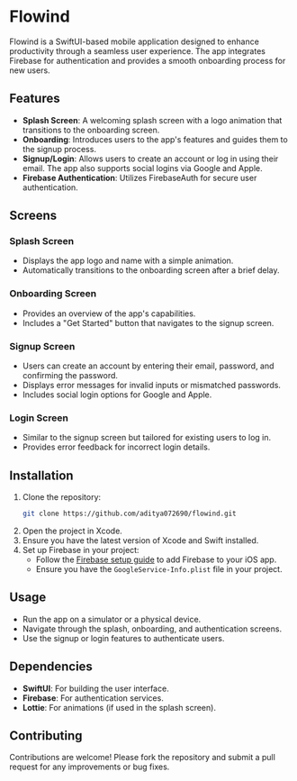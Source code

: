 
# Flowind

Flowind is a SwiftUI-based mobile application designed to enhance productivity through a seamless user experience. The app integrates Firebase for authentication and provides a smooth onboarding process for new users.

## Features

- **Splash Screen**: A welcoming splash screen with a logo animation that transitions to the onboarding screen.
- **Onboarding**: Introduces users to the app's features and guides them to the signup process.
- **Signup/Login**: Allows users to create an account or log in using their email. The app also supports social logins via Google and Apple.
- **Firebase Authentication**: Utilizes FirebaseAuth for secure user authentication.

## Screens

### Splash Screen

- Displays the app logo and name with a simple animation.
- Automatically transitions to the onboarding screen after a brief delay.

### Onboarding Screen

- Provides an overview of the app's capabilities.
- Includes a "Get Started" button that navigates to the signup screen.

### Signup Screen

- Users can create an account by entering their email, password, and confirming the password.
- Displays error messages for invalid inputs or mismatched passwords.
- Includes social login options for Google and Apple.

### Login Screen

- Similar to the signup screen but tailored for existing users to log in.
- Provides error feedback for incorrect login details.

## Installation

1. Clone the repository:
   ```bash
   git clone https://github.com/aditya072690/flowind.git
   ```
2. Open the project in Xcode.
3. Ensure you have the latest version of Xcode and Swift installed.
4. Set up Firebase in your project:
   - Follow the [Firebase setup guide](https://firebase.google.com/docs/ios/setup) to add Firebase to your iOS app.
   - Ensure you have the `GoogleService-Info.plist` file in your project.

## Usage

- Run the app on a simulator or a physical device.
- Navigate through the splash, onboarding, and authentication screens.
- Use the signup or login features to authenticate users.

## Dependencies

- **SwiftUI**: For building the user interface.
- **Firebase**: For authentication services.
- **Lottie**: For animations (if used in the splash screen).

## Contributing

Contributions are welcome! Please fork the repository and submit a pull request for any improvements or bug fixes.
